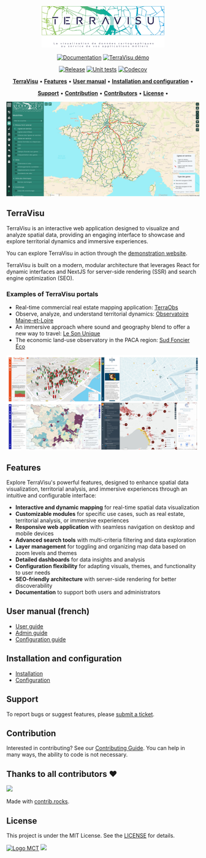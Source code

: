 <p align="center"><img alt="TerraVisu logo" src="./docs/source/_static/logo.png"></p>

<p align="center">
<a href="https://terravisu.readthedocs.io/en/stable/" rel="nofollow"><img alt="Documentation" src="https://img.shields.io/badge/Documentation-blue.svg" style="max-width:100%;"></a>
<a href="https://demo-terravisu-territoires.makina-corpus.com" rel="nofollow"><img alt="TerraVisu démo" src="https://img.shields.io/badge/Demo-purple.svg" style="max-width:100%;"></a>
</p>
<p align="center">
<a href="https://github.com/Terralego/TerraVisu/releases/latest" rel="nofollow"><img alt="Release" src="https://img.shields.io/github/release/Terralego/TerraVisu.svg" style="max-width:100%;"></a>
<a href="https://github.com/Terralego/TerraVisu/actions/workflows/test.yml" rel="nofollow"><img alt="Unit tests" src="https://github.com/submarcos/TerraVisu/actions/workflows/test.yml/badge.svg" style="max-width:100%;"></a>
<a href="https://codecov.io/gh/submarcos/TerraVisu" rel="nofollow"><img alt="Codecov" src="https://codecov.io/gh/submarcos/TerraVisu/branch/master/graph/badge.svg" style="max-width:100%;"></a>
</p>

<p align="center">
    <a href="#website"><b>TerraVisu</b></a>  •  
    <a href="#features"><b>Features</b></a>  •  
    <a href="#user-manual-french"><b>User manual</b></a>  •  
    <a href="#installation-and-configuration"><b>Installation and configuration</b></a>  •   
</p>
<p align="center">
    <a href="#support"><b>Support</b></a>  •   
    <a href="#contribution"><b>Contribution</b></a>  •  
    <a href="#thanks-to-all-contributors-"><b>Contributors</b></a>  •  
    <a href="#license"><b>License</b></a>  • 
</p>

![TerraVisu demo](./docs/source/_static/demo.jpg)

## TerraVisu

TerraVisu is an interactive web application designed to visualize and analyze spatial data, providing an engaging interface to showcase and explore territorial dynamics and immersive experiences.

You can explore TerraVisu in action through the [demonstration website](https://demo-terravisu-territoires.makina-corpus.com).

TerraVisu is built on a modern, modular architecture that leverages React for dynamic interfaces and NextJS for server-side rendering (SSR) and search engine optimization (SEO). 

### Examples of TerraVisu portals

- Real-time commercial real estate mapping application: [TerraObs](https://demo-terraobs-territoires.makina-corpus.com/)  
- Observe, analyze, and understand territorial dynamics: [Observatoire Maine-et-Loire](https://observatoire.maine-et-loire.fr/)  
- An immersive approach where sound and geography blend to offer a new way to travel: [Le Son Unique](https://terravisu-lesonunique.makina-corpus.net/)  
- The economic land-use observatory in the PACA region: [Sud Foncier Éco](https://visu.sud-foncier-eco.fr/)  

![Portals](./docs/source/_static/portails_terravisu.jpg)

## Features  

Explore TerraVisu's powerful features, designed to enhance spatial data visualization, territorial analysis, and immersive experiences through an intuitive and configurable interface:  

- **Interactive and dynamic mapping** for real-time spatial data visualization  
- **Customizable modules** for specific use cases, such as real estate, territorial analysis, or immersive experiences  
- **Responsive web application** with seamless navigation on desktop and mobile devices  
- **Advanced search tools** with multi-criteria filtering and data exploration  
- **Layer management** for toggling and organizing map data based on zoom levels and themes  
- **Detailed dashboards** for data insights and analysis  
- **Configuration flexibility** for adapting visuals, themes, and functionality to user needs  
- **SEO-friendly architecture** with server-side rendering for better discoverability  
- **Documentation** to support both users and administrators

## User manual (french)

- [User guide](https://terravisu.readthedocs.io/en/stable/user_manual/user_guide.html)
- [Admin guide](https://terravisu.readthedocs.io/en/stable/user_manual/admin_user_guide.html)
- [Configuration guide](https://terravisu.readthedocs.io/en/stable/user_manual/module_configuration.html)

## Installation and configuration

- [Installation](https://terravisu.readthedocs.io/en/stable/installation_configuration/install.html)
- [Configuration](https://terravisu.readthedocs.io/en/stable/installation_configuration/configuration.html)

## Support

To report bugs or suggest features, please [submit a ticket](https://github.com/Terralego/TerraVisu/issues).

## Contribution

Interested in contributing? See our [Contributing Guide](https://terravisu.readthedocs.io/en/stable/contribute/contributing.html). You can help in many ways, the ability to code is not necessary.

## Thanks to all contributors ❤

<a href="https://github.com/Terralego/TerraVisu/graphs/contributors">
  <img src="https://contrib.rocks/image?repo=Terralego/TerraVisu" />
</a>

Made with [contrib.rocks](https://contrib.rocks).

## License

This project is under the MIT License. See the [LICENSE](https://github.com/Terralego/TerraVisu/blob/master/LICENSE) for details.

<a href="https://territoires.makina-corpus.com/"><img src="https://geotrek.fr/assets/img/logo_makina.svg" alt="Logo MCT" width="115"></a>
[![](https://geotrek.fr/assets/img/logo_autonomens-h120m.png)](https://datatheca.com/)
